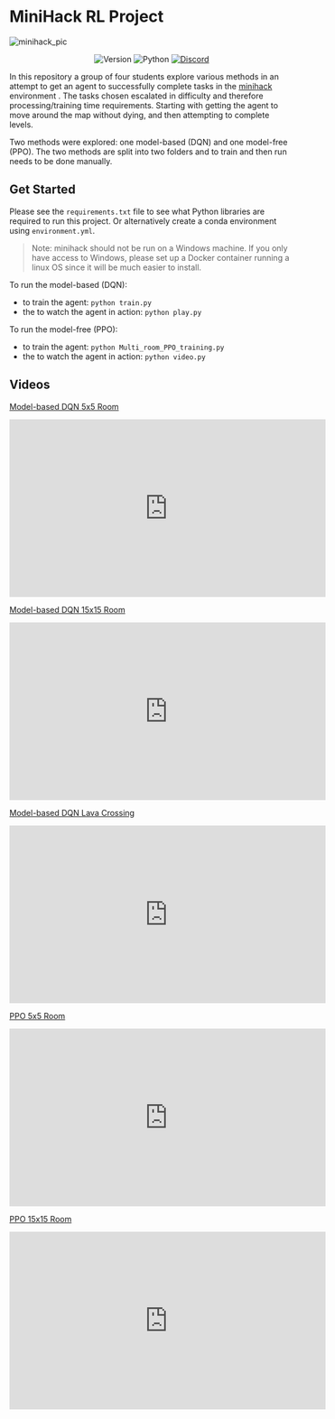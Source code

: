 # MiniHack RL Project
![minihack_pic](https://raw.githubusercontent.com/facebookresearch/minihack/main/docs/imgs/minihack.png)

<div align="center">

![Version](https://img.shields.io/badge/version-0.0.1-green)
![Python](https://img.shields.io/badge/Python-3.10%20%7C%203.11-darkblue)
[![Discord](https://img.shields.io/badge/discord-blue)](https://discord.gg/f2MyUrHY)

</div>

In this repository a group of four students explore various methods in an 
attempt to get an agent to successfully complete tasks in the 
[minihack](https://github.com/facebookresearch/minihack) environment . The 
tasks chosen escalated in  difficulty and therefore processing/training time 
requirements. Starting  with getting the agent to move around the map 
without dying, and then  attempting to complete levels. 

Two methods were explored: one model-based (DQN) and one model-free (PPO).
The two methods are split into two folders and to train and then run needs to be done manually.

## Get Started
Please see the `requirements.txt` file to see what Python libraries are 
required to run this project. Or alternatively create a conda environment 
using `environment.yml`.

> Note: minihack should not be run on a Windows machine. If you only have 
> access to Windows, please set up a Docker container running a linux OS 
> since it will be much easier to install.

To run the model-based (DQN):
 - to train the agent: `python train.py`
 - the to watch the agent in action: `python play.py`

To run the model-free (PPO):
 - to train the agent: `python Multi_room_PPO_training.py`
 - the to watch the agent in action: `python video.py`
 
 ## Videos
 [Model-based DQN 5x5 Room](https://youtu.be/acILsdC6gnE)
<iframe width="560" height="315" src="https://www.youtube.com/embed/acILsdC6gnE" frameborder="0" allowfullscreen></iframe>

[Model-based DQN 15x15 Room](https://youtu.be/BQE8mxJ-8iM)
<iframe width="560" height="315" src="https://www.youtube.com/embed/BQE8mxJ-8iM" frameborder="0" allowfullscreen></iframe>

[Model-based DQN Lava Crossing](https://youtu.be/Fsep9nxeWdk)
<iframe width="560" height="315" src="https://www.youtube.com/embed/Fsep9nxeWdk" frameborder="0" allowfullscreen></iframe>

 [PPO 5x5 Room](https://youtu.be/xuX97WvH9X8)
<iframe width="560" height="315" src="https://www.youtube.com/embed/xuX97WvH9X8" frameborder="0" allowfullscreen></iframe>

[PPO 15x15 Room](https://youtu.be/PjIjixezrzQ)
<iframe width="560" height="315" src="https://www.youtube.com/embed/PjIjixezrzQ" frameborder="0" allowfullscreen></iframe>